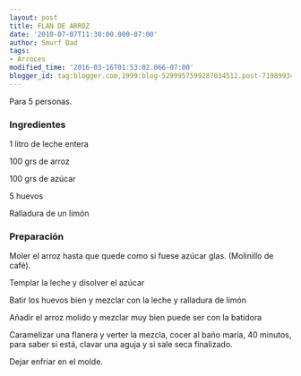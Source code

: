 ```yaml
---
layout: post
title: FLAN DE ARROZ
date: '2010-07-07T11:30:00.000-07:00'
author: Smurf Dad
tags:
- Arroces
modified_time: '2016-03-16T01:53:02.066-07:00'
blogger_id: tag:blogger.com,1999:blog-5299957599287034512.post-7198993473862598169
---
```


Para 5 personas.

<h3>Ingredientes</h3>

1 litro de leche entera

100 grs de arroz

100 grs de azúcar

5 huevos

Ralladura de un limón

<h3>Preparación</h3>

Moler el arroz hasta que quede como si fuese azúcar glas. (Molinillo de café).

Templar la leche y disolver el azúcar

Batir los huevos bien y mezclar con la leche y ralladura de limón

Añadir el arroz molido y mezclar muy bien puede ser con la batidora

Caramelizar una flanera y verter la mezcla, cocer al baño maría, 40 minutos, para saber si está, clavar una aguja y si sale seca finalizado.

Dejar enfriar en el molde.

